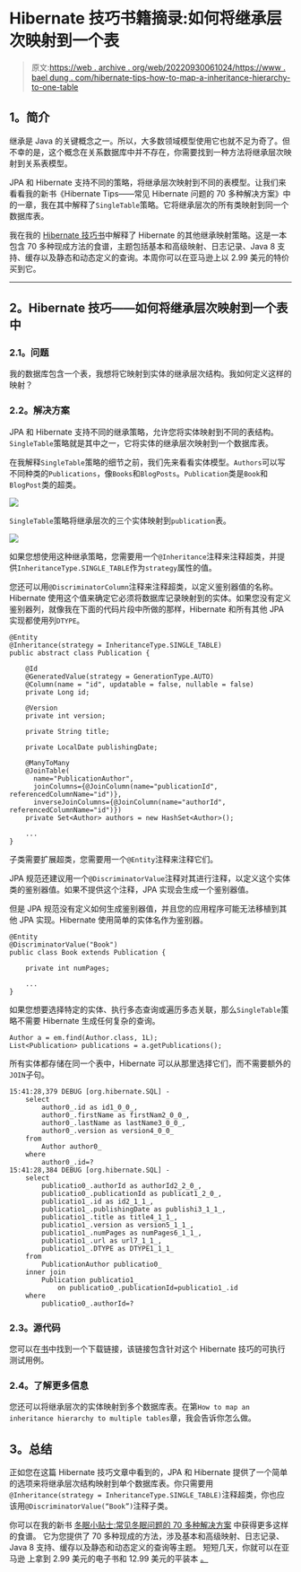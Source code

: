# Hibernate 技巧书籍摘录:如何将继承层次映射到一个表

> 原文:[https://web . archive . org/web/20220930061024/https://www . bael dung . com/hibernate-tips-how-to-map-a-inheritance-hierarchy-to-one-table](https://web.archive.org/web/20220930061024/https://www.baeldung.com/hibernate-tips-how-to-map-an-inheritance-hierarchy-to-one-table)

## **1。简介**

继承是 Java 的关键概念之一。所以，大多数领域模型使用它也就不足为奇了。但不幸的是，这个概念在关系数据库中并不存在，你需要找到一种方法将继承层次映射到关系表模型。

JPA 和 Hibernate 支持不同的策略，将继承层次映射到不同的表模型。让我们来看看我的新书《Hibernate Tips——常见 Hibernate 问题的 70 多种解决方案》中的一章，我在其中解释了`SingleTable`策略。它将继承层次的所有类映射到同一个数据库表。

我在我的 [Hibernate 技巧书](https://web.archive.org/web/20220524034614/https://www.amazon.com/Hibernate-Tips-solutions-common-problems/dp/1544869177)中解释了 Hibernate 的其他继承映射策略。这是一本包含 70 多种现成方法的食谱，主题包括基本和高级映射、日志记录、Java 8 支持、缓存以及静态和动态定义的查询。本周你可以在亚马逊上以 2.99 美元的特价买到它。

* * *

## **2。Hibernate 技巧——如何将继承层次映射到一个表中**

### **2.1。问题**

我的数据库包含一个表，我想将它映射到实体的继承层次结构。我如何定义这样的映射？

### **2.2。解决方案**

JPA 和 Hibernate 支持不同的继承策略，允许您将实体映射到不同的表结构。`SingleTable`策略就是其中之一，它将实体的继承层次映射到一个数据库表。

在我解释`SingleTable`策略的细节之前，我们先来看看实体模型。`Authors`可以写不同种类的`Publications`，像`Books`和`BlogPosts`。`Publication`类是`Book`和`BlogPost`类的超类。

[![](../Images/8488e6388ea64f9fee526a8f9bfa6020.png)](/web/20220524034614/https://www.baeldung.com/wp-content/uploads/2017/04/InheritanceEntityModel.png)

`SingleTable`策略将继承层次的三个实体映射到`publication`表。

[![](../Images/ed2e92471a95a8e46be3d8bfe4adedfe.png)](/web/20220524034614/https://www.baeldung.com/wp-content/uploads/2017/04/New-InheritanceSingleTable.png)

如果您想使用这种继承策略，您需要用一个`@Inheritance`注释来注释超类，并提供`InheritanceType.SINGLE_TABLE`作为`strategy`属性的值。

您还可以用`@DiscriminatorColumn`注释来注释超类，以定义鉴别器值的名称。Hibernate 使用这个值来确定它必须将数据库记录映射到的实体。如果您没有定义鉴别器列，就像我在下面的代码片段中所做的那样，Hibernate 和所有其他 JPA 实现都使用列`DTYPE`。

```
@Entity
@Inheritance(strategy = InheritanceType.SINGLE_TABLE)
public abstract class Publication {

    @Id
    @GeneratedValue(strategy = GenerationType.AUTO)
    @Column(name = "id", updatable = false, nullable = false)
    private Long id;

    @Version
    private int version;

    private String title;

    private LocalDate publishingDate;

    @ManyToMany
    @JoinTable(
      name="PublicationAuthor",
      joinColumns={@JoinColumn(name="publicationId", referencedColumnName="id")},
      inverseJoinColumns={@JoinColumn(name="authorId", referencedColumnName="id")})
    private Set<Author> authors = new HashSet<Author>();

    ...
}
```

子类需要扩展超类，您需要用一个`@Entity`注释来注释它们。

JPA 规范还建议用一个`@DiscriminatorValue`注释对其进行注释，以定义这个实体类的鉴别器值。如果不提供这个注释，JPA 实现会生成一个鉴别器值。

但是 JPA 规范没有定义如何生成鉴别器值，并且您的应用程序可能无法移植到其他 JPA 实现。Hibernate 使用简单的实体名作为鉴别器。

```
@Entity
@DiscriminatorValue("Book")
public class Book extends Publication {

    private int numPages;

    ...
}
```

如果您想要选择特定的实体、执行多态查询或遍历多态关联，那么`SingleTable`策略不需要 Hibernate 生成任何复杂的查询。

```
Author a = em.find(Author.class, 1L);
List<Publication> publications = a.getPublications();
```

所有实体都存储在同一个表中，Hibernate 可以从那里选择它们，而不需要额外的`JOIN`子句。

```
15:41:28,379 DEBUG [org.hibernate.SQL] - 
    select
        author0_.id as id1_0_0_,
        author0_.firstName as firstNam2_0_0_,
        author0_.lastName as lastName3_0_0_,
        author0_.version as version4_0_0_ 
    from
        Author author0_ 
    where
        author0_.id=?
15:41:28,384 DEBUG [org.hibernate.SQL] - 
    select
        publicatio0_.authorId as authorId2_2_0_,
        publicatio0_.publicationId as publicat1_2_0_,
        publicatio1_.id as id2_1_1_,
        publicatio1_.publishingDate as publishi3_1_1_,
        publicatio1_.title as title4_1_1_,
        publicatio1_.version as version5_1_1_,
        publicatio1_.numPages as numPages6_1_1_,
        publicatio1_.url as url7_1_1_,
        publicatio1_.DTYPE as DTYPE1_1_1_ 
    from
        PublicationAuthor publicatio0_ 
    inner join
        Publication publicatio1_ 
            on publicatio0_.publicationId=publicatio1_.id 
    where
        publicatio0_.authorId=?
```

### **2.3。源代码**

您可以在[书](https://web.archive.org/web/20220524034614/https://www.amazon.com/Hibernate-Tips-solutions-common-problems/dp/1544869177)中找到一个下载链接，该链接包含针对这个 Hibernate 技巧的可执行测试用例。

### **2.4。了解更多信息**

您还可以将继承层次的实体映射到多个数据库表。在第`How to map an inheritance hierarchy to multiple tables`章，我会告诉你怎么做。

## **3。总结**

正如您在这篇 Hibernate 技巧文章中看到的，JPA 和 Hibernate 提供了一个简单的选项来将继承层次结构映射到单个数据库表。你只需要用`@Inheritance(strategy = InheritanceType.SINGLE_TABLE)`注释超类，你也应该用`@DiscriminatorValue(“Book”)`注释子类。

你可以在我的新书 [冬眠小贴士:常见冬眠问题的 70 多种解决方案](https://web.archive.org/web/20220524034614/https://www.amazon.com/Hibernate-Tips-solutions-common-problems-ebook/dp/B06XXGYZHS/) 中获得更多这样的食谱。 它为您提供了 70 多种现成的方法，涉及基本和高级映射、日志记录、Java 8 支持、缓存以及静态和动态定义的查询等主题。 短短几天，你就可以在亚马逊 上拿到 2.99 美元的电子书和 12.99 美元的平装本 [。](https://web.archive.org/web/20220524034614/https://www.amazon.com/Hibernate-Tips-solutions-common-problems-ebook/dp/B06XXGYZHS/)